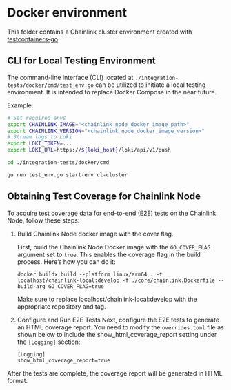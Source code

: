 # Docker environment

This folder contains a Chainlink cluster environment created with [testcontainers-go](https://github.com/testcontainers/testcontainers-go/tree/main).

## CLI for Local Testing Environment

The command-line interface (CLI) located at `./integration-tests/docker/cmd/test_env.go` can be utilized to initiate a local testing environment. It is intended to replace Docker Compose in the near future.

Example:

```sh
# Set required envs
export CHAINLINK_IMAGE="<chainlink_node_docker_image_path>"
export CHAINLINK_VERSION="<chainlink_node_docker_image_version>" 
# Stream logs to Loki
export LOKI_TOKEN=...
export LOKI_URL=https://${loki_host}/loki/api/v1/push

cd ./integration-tests/docker/cmd

go run test_env.go start-env cl-cluster
```

## Obtaining Test Coverage for Chainlink Node

To acquire test coverage data for end-to-end (E2E) tests on the Chainlink Node, follow these steps:

1. Build Chainlink Node docker image with the cover flag.

    First, build the Chainlink Node Docker image with the `GO_COVER_FLAG` argument set to `true`. This enables the coverage flag in the build process. Here’s how you can do it:
    ```
    docker buildx build --platform linux/arm64 . -t localhost/chainlink-local:develop -f ./core/chainlink.Dockerfile --build-arg GO_COVER_FLAG=true
    ```
    Make sure to replace localhost/chainlink-local:develop with the appropriate repository and tag.

2. Configure and Run E2E Tests
    Next, configure the E2E tests to generate an HTML coverage report. You need to modify the `overrides.toml` file as shown below to include the show_html_coverage_report setting under the `[Logging]` section:

    ```
    [Logging]
    show_html_coverage_report=true
    ```

After the tests are complete, the coverage report will be generated in HTML format. 


